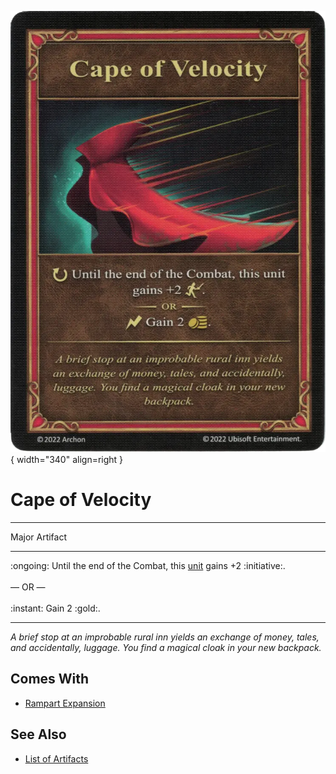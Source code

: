 ![Cape of Velocity](../assets/artifacts_major-cape_of_velocity.webp){ width="340" align=right }

# Cape of Velocity
___
Major Artifact
___
:ongoing: Until the end of the Combat, this [unit](../units.md) gains +2 :initiative:.<br><br>— OR —<br><br>:instant: Gain 2 :gold:.
___
*A brief stop at an improbable rural inn yields an exchange of money, tales, and accidentally, luggage. You find a magical cloak in your new backpack.*


## Comes With

- [Rampart Expansion](../content.md)


## See Also

- [List of Artifacts](../artifacts.md)
